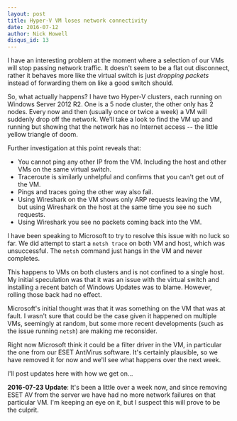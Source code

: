 ```yaml
---
layout: post
title: Hyper-V VM loses network connectivity
date: 2016-07-12
author: Nick Howell
disqus_id: 13
---
```

I have an interesting problem at the moment where a selection of our VMs will stop passing network traffic. It doesn't seem to be a flat out disconnect, rather it behaves more like the virtual switch is just *dropping packets* instead of forwarding them on like a good switch should.

So, what actually happens? I have two Hyper-V clusters, each running on Windows Server 2012 R2. One is a 5 node cluster, the other only has 2 nodes. Every now and then (usually once or twice a week) a VM will suddenly drop off the network. We'll take a look to find the VM up and running but showing that the network has no Internet access -- the little yellow triangle of doom.

Further investigation at this point reveals that:

* You cannot ping any other IP from the VM. Including the host and other VMs on the same virtual switch.
* Traceroute is similarly unhelpful and confirms that you can't get out of the VM.
* Pings and traces going the other way also fail.
* Using Wireshark on the VM shows only ARP requests leaving the VM, but using Wireshark on the host at the same time you see no such requests.
* Using Wireshark you see no packets coming back into the VM.


I have been speaking to Microsoft to try to resolve this issue with no luck so far. We did attempt to start a `netsh trace` on both VM and host, which was unsuccessful. The `netsh` command just hangs in the VM and never completes. 

This happens to VMs on both clusters and is not confined to a single host. My initial speculation was that it was an issue with the virtual switch and installing a recent batch of Windows Updates was to blame. However, rolling those back had no effect. 

Microsoft's initial thought was that it was something on the VM that was at fault. I wasn't sure that could be the case given it happened on multiple VMs, seemingly at random, but some more recent developments (such as the issue running `netsh`) are making me reconsider. 

Right now Microsoft think it could be a filter driver in the VM, in particular the one from our ESET AntiVirus software. It's certainly plausible, so we have removed it for now and we'll see what happens over the next week.

I'll post updates here with how we get on...


**2016-07-23 Update**: It's been a little over a week now, and since removing ESET AV from the server we have had no more network failures on that particular VM. I'm keeping an eye on it, but I suspect this will prove to be the culprit. 

